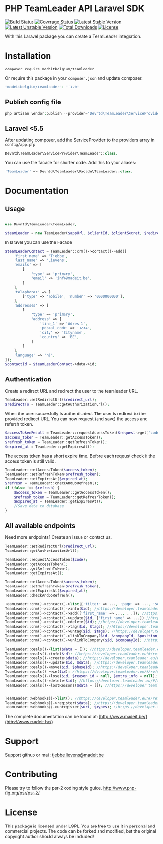 # PHP TeamLeader API Laravel SDK
[![Build Status](https://travis-ci.org/madeITBelgium/TeamLeader.svg?branch=master)](https://travis-ci.org/madeITBelgium/TeamLeader)
[![Coverage Status](https://coveralls.io/repos/github/madeITBelgium/TeamLeader/badge.svg?branch=master)](https://coveralls.io/github/madeITBelgium/TeamLeader?branch=master)
[![Latest Stable Version](https://poser.pugx.org/madeITBelgium/TeamLeader/v/stable.svg)](https://packagist.org/packages/madeITBelgium/TeamLeader)
[![Latest Unstable Version](https://poser.pugx.org/madeITBelgium/TeamLeader/v/unstable.svg)](https://packagist.org/packages/madeITBelgium/TeamLeader)
[![Total Downloads](https://poser.pugx.org/madeITBelgium/TeamLeader/d/total.svg)](https://packagist.org/packages/madeITBelgium/TeamLeader)
[![License](https://poser.pugx.org/madeITBelgium/TeamLeader/license.svg)](https://packagist.org/packages/madeITBelgium/TeamLeader)

With this Laravel package you can create a TeamLeader integration.

# Installation

```
composer require madeitbelgium/teamleader
```

Or require this package in your `composer.json` and update composer.

```php
"madeitbelgium/teamleader": "^1.0"
```

## Publish config file
```php
php artisan vendor:publish --provider="Devntd\TeamLeader\ServiceProvider\TeamLeader"
```

## Laravel <5.5
After updating composer, add the ServiceProvider to the providers array in `config/app.php`

```php
Devntd\TeamLeader\ServiceProvider\TeamLeader::class,
```

You can use the facade for shorter code. Add this to your aliases:

```php
'TeamLeader' => Devntd\TeamLeader\Facade\TeamLeader::class,
```

# Documentation
## Usage
```php

use Devntd\TeamLeader\TeamLeader;

$teamLeader = new TeamLeader($appUrl, $clientId, $clientSecret, $redirectUri, $client = null);
```

In laravel you can use the Facade
```php
$teamLeaderContact = TeamLeader::crm()->contact()->add([
    'first_name' => 'Tjebbe',
    'last_name' => 'Lievens',
    'emails' => [
        [
            'type' => 'primary',
            'email' => 'info@madeit.be',
        ]
    ],
    'telephones' => [
        ['type' => 'mobile', 'number' => '0000000000'],
    ],
    'addresses' => [
        [
            'type' => 'primary',
            'address' => [
                'line_1' => 'Adres 1',
                'postal_code' => '1234',
                'city' => 'Cityname',
                'country' => 'BE',
            ]
        ]
    ],
    'language' => "nl",
]);
$contactId = $teamLeaderContact->data->id;
```

## Authentication
Create a redirect URL and redirect the user to the teamleader URL.
```php
TeamLeader::setRedirectUrl($redirect_url);
$redirectTo = TeamLeader::getAuthorizationUrl();
```

When the user succesfully is authenticated. The user is redirect to the provided redirect URL. You can now request (and save) the access and refersh token.
```php
$accessTokenResult = TeamLeader::requestAccessToken($request->get('code'));
$access_token = TeamLeader::getAccessToken();
$refresh_token = TeamLeader::getRefreshToken();
$expired_at = TeamLeader::getExpiresAt();
```

The access token has a short expire time. Before each reqeust check if the access token is still valid. 
```php
TeamLeader::setAccessToken($access_token);
TeamLeader::setRefreshToken($refresh_token);
TeamLeader::setExpiresAt($expired_at);
$refresh = TeamLeader::checkAndDoRefresh();
if (false !== $refresh) {
    $access_token = TeamLeader::getAccessToken();
    $refresh_token = TeamLeader::getRefreshToken();
    $expired_at = TeamLeader::getExpiresAt();
    //Save data to database
}
```

## All available endpoints
Need more endpoints? Create an issue or contact us.
```php
TeamLeader::setRedirectUrl($redirect_url);
TeamLeader::getAuthorizationUrl();

TeamLeader::requestAccessToken($code);
TeamLeader::getAccessToken();
TeamLeader::getRefreshToken();
TeamLeader::getExpiresAt();

TeamLeader::setAccessToken($access_token);
TeamLeader::setRefreshToken($refresh_token);
TeamLeader::setExpiresAt($expired_at);
TeamLeader::checkAndDoRefresh();

TeamLeader::crm()->contact()->list(['filter' => ..., 'page' => ..., 'sort' => ...]); //https://developer.teamleader.eu/#/reference/crm/contacts/contacts.list
TeamLeader::crm()->contact()->info($id); //https://developer.teamleader.eu/#/reference/crm/contacts/contacts.info
TeamLeader::crm()->contact()->add(['first_name' => ..., ...]); //https://developer.teamleader.eu/#/reference/crm/contacts/contacts.add
TeamLeader::crm()->contact()->update($id, ['first_name' => ...]) //https://developer.teamleader.eu/#/reference/crm/contacts/contacts.update
TeamLeader::crm()->contact()->delete($id); //https://developer.teamleader.eu/#/reference/crm/contacts/contacts.delete
TeamLeader::crm()->contact()->tag($id, $tags); //https://developer.teamleader.eu/#/reference/crm/contacts/contacts.tag
TeamLeader::crm()->contact()->untag($id, $tags); //https://developer.teamleader.eu/#/reference/crm/contacts/contacts.untag
TeamLeader::crm()->contact()->linkToCompany($id, $companyId, $position, $decisionMaker) //https://developer.teamleader.eu/#/reference/crm/contacts/contacts.linktocompany
TeamLeader::crm()->contact()->unlinkToCompany($id, $companyId); //https://developer.teamleader.eu/#/reference/crm/contacts/contacts.unlinkfromcompany

TeamLeader::deals()->list($data = []); //https://developer.teamleader.eu/#/reference/deals/deals/deals.list
TeamLeader::deals()->info($id); //https://developer.teamleader.eu/#/reference/deals/deals/deals.info
TeamLeader::deals()->create($data); //https://developer.teamleader.eu/#/reference/deals/deals/deals.create
TeamLeader::deals()->update($id, $data); //https://developer.teamleader.eu/#/reference/deals/deals/deals.update
TeamLeader::deals()->move($id, $phaseId); //https://developer.teamleader.eu/#/reference/deals/deals/deals.move
TeamLeader::deals()->win($id); //https://developer.teamleader.eu/#/reference/deals/deals/deals.win
TeamLeader::deals()->lose($id, $reason_id = null, $extra_info = null); //https://developer.teamleader.eu/#/reference/deals/deals/deals.lose
TeamLeader::deals()->delete($id); //https://developer.teamleader.eu/#/reference/deals/deals/deals.delete
TeamLeader::deals()->lostReasons($data = []); //https://developer.teamleader.eu/#/reference/deals/deals/lostreasons.list


TeamLeader::webhooks()->list(); //https://developer.teamleader.eu/#/reference/other/webhooks/webhooks.list
TeamLeader::webhooks()->register($data); //https://developer.teamleader.eu/#/reference/other/webhooks/webhooks.register
TeamLeader::webhooks()->unregister($url, $types); //https://developer.teamleader.eu/#/reference/other/webhooks/webhooks.unregister
```

The complete documentation can be found at: [http://www.madeit.be/](http://www.madeit.be/)

# Support

Support github or mail: tjebbe.lievens@madeit.be

# Contributing

Please try to follow the psr-2 coding style guide. http://www.php-fig.org/psr/psr-2/
# License

This package is licensed under LGPL. You are free to use it in personal and commercial projects. The code can be forked and modified, but the original copyright author should always be included!
